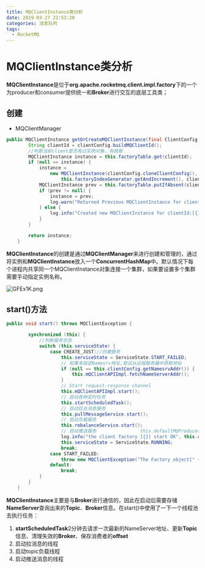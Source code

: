 ```yaml
---
title: MQClientInstance类分析
date: 2019-03-27 22:53:20
categories: 消息队列
tags:
  - RocketMQ
---
```


# MQClientInstance类分析

**MQClientInstance**是位于**org.apache.rocketmq.client.impl.factory**下的一个为producer和consumer提供统一和**Broker**进行交互的底层工具类；

## 创建

- MQClientManager
```java
public MQClientInstance getOrCreateMQClientInstance(final ClientConfig clientConfig, RPCHook rpcHook) {
        String clientId = clientConfig.buildMQClientId();
        //判断当前client是否有过实例对象，有就取
        MQClientInstance instance = this.factoryTable.get(clientId);
        if (null == instance) {
            instance =
                new MQClientInstance(clientConfig.cloneClientConfig(),
                    this.factoryIndexGenerator.getAndIncrement(), clientId, rpcHook);
            MQClientInstance prev = this.factoryTable.putIfAbsent(clientId, instance);
            if (prev != null) {
                instance = prev;
                log.warn("Returned Previous MQClientInstance for clientId:[{}]", clientId);
            } else {
                log.info("Created new MQClientInstance for clientId:[{}]", clientId);
            }
        }

        return instance;
    }
```

**MQClientInstance**的创建是通过**MQClientManager**来进行创建和管理的，通过将实例和**MQClientInstance**放入一个**ConcurrentHashMap**中。默认情况下每个进程内共享同一个MQClientInstance对象连接一个集群，如果要设置多个集群需要手动指定实例名称。

![GFEx1K.png](https://s1.ax1x.com/2020/03/28/GFEx1K.png)

## start()方法

```java
public void start() throws MQClientException {

        synchronized (this) {
            //判断服务状态
            switch (this.serviceState) {
                case CREATE_JUST://创建服务
                    this.serviceState = ServiceState.START_FAILED;
                    // 如果未指定Namesrv地址,尝试从远程服务器中获取地址
                    if (null == this.clientConfig.getNamesrvAddr()) {
                        this.mQClientAPIImpl.fetchNameServerAddr();
                    }
                    // Start request-response channel
                    this.mQClientAPIImpl.start();
                    // 启动各种定时任务
                    this.startScheduledTask();
                    // 启动拉去消息服务
                    this.pullMessageService.start();
                    // 启动负载服务
                    this.rebalanceService.start();
                    // 启动推送服务                this.defaultMQProducer.getDefaultMQProducerImpl().start(false);
                    log.info("the client factory [{}] start OK", this.clientId);
                    this.serviceState = ServiceState.RUNNING;
                    break;
                case START_FAILED:
                    throw new MQClientException("The Factory object[" + this.getClientId() + "] has been created before, and failed.", null);
                default:
                    break;
            }
        }
    }
```
**MQClientInstance**主要是与**Broker**进行通信的，因此在启动后需要存储**NameServer**查询出来的**Topic**、**Broker**信息。在start()中使用了一下一个线程池去执行任务：
1. **startScheduledTask**2分钟去请求一次最新的NameServer地址、更新**Topic**信息、清理失效的**Broker**、保存消费者的**offset**
2. 启动拉消息的线程
3. 启动topic负载线程
4. 启动推送消息的线程



